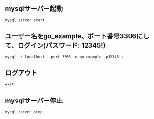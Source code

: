## mysqlサーバー起動
```shell
mysql.server start
```
## ユーザー名をgo_example、ポート番号3306にして、ログイン(パスワード: 12345!)
```mysql 
mysql -h localhost --port 3306 -u go_example -p12345!;
```
## ログアウト
```mysql
exit
```
## mysqlサーバー停止
```shell
mysql.server stop
```